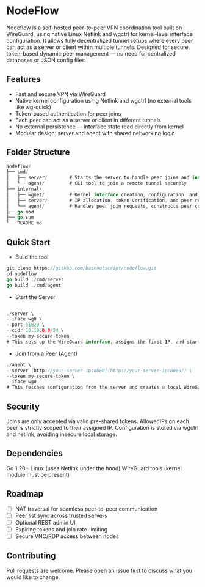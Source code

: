# NodeFlow 
Nodeflow is a self-hosted peer-to-peer VPN coordination tool built on WireGuard, using native Linux Netlink and wgctrl for kernel-level interface configuration. It allows fully decentralized tunnel setups where every peer can act as a server or client within multiple tunnels. Designed for secure, token-based dynamic peer management — no need for centralized databases or JSON config files.

## Features

- Fast and secure VPN via WireGuard
- Native kernel configuration using Netlink and wgctrl (no external tools like wg-quick)
- Token-based authentication for peer joins
- Each peer can act as a server or client in different tunnels
- No external persistence — interface state read directly from kernel
- Modular design: server and agent with shared networking logic

## Folder Structure

```go
Nodeflow/
├── cmd/
│   ├── server/        # Starts the server to handle peer joins and interface creation
│   └── agent/         # CLI tool to join a remote tunnel securely
├── internal/
│   ├── wgnet/         # Kernel interface creation, configuration, and inspection via Netlink
│   ├── server/        # IP allocation, token verification, and peer registration logic
│   └── agent/         # Handles peer join requests, constructs peer configs, and applies interface changes
├── go.mod
├── go.sum
└── README.md

```

## Quick Start

- Build the tool

```go
git clone https://github.com/bashnotscript/nodeflow.git
cd nodeflow
go build ./cmd/server
go build ./cmd/agent
```

- Start the Server

```go

./server \
--iface wg0 \
--port 51820 \
--cidr 10.10.0.0/24 \
--token my-secure-token
# This sets up the WireGuard interface, assigns the first IP, and starts the listener for peer joins.
```

- Join from a Peer (Agent)

```go
./agent \
--server [http://your-server-ip:8080](http://your-server-ip:8080/) \
--token my-secure-token \
--iface wg0
# This fetches configuration from the server and creates a local WireGuard interface accordingly.
```

## Security

Joins are only accepted via valid pre-shared tokens.
AllowedIPs on each peer is strictly scoped to their assigned IP.
Configuration is stored via wgctrl and netlink, avoiding insecure local storage.

## Dependencies

Go 1.20+
Linux (uses Netlink under the hood)
WireGuard tools (kernel module must be present)

## Roadmap

- [ ]  NAT traversal for seamless peer-to-peer communication
- [ ]  Peer list sync across trusted servers
- [ ]  Optional REST admin UI
- [ ]  Expiring tokens and join rate-limiting
- [ ]  Secure VNC/RDP access between nodes

## Contributing

Pull requests are welcome. Please open an issue first to discuss what you would like to change.
